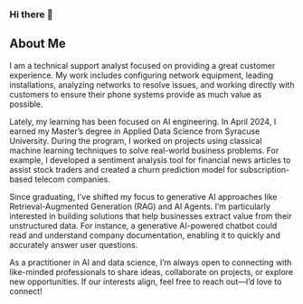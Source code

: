 ### Hi there 👋

<!--
**sdeery14/sdeery14** is a ✨ _special_ ✨ repository because its `README.md` (this file) appears on your GitHub profile.

Here are some ideas to get you started:

- 🔭 I’m currently working on ...
- 🌱 I’m currently learning ...
- 👯 I’m looking to collaborate on ...
- 🤔 I’m looking for help with ...
- 💬 Ask me about ...
- 📫 How to reach me: ...
- 😄 Pronouns: ...
- ⚡ Fun fact: ...
-->

## About Me

I am a technical support analyst focused on providing a great customer experience. My work includes configuring network equipment, leading installations, analyzing networks to resolve issues, and working directly with customers to ensure their phone systems provide as much value as possible.

Lately, my learning has been focused on AI engineering. In April 2024, I earned my Master’s degree in Applied Data Science from Syracuse University. During the program, I worked on projects using classical machine learning techniques to solve real-world business problems. For example, I developed a sentiment analysis tool for financial news articles to assist stock traders and created a churn prediction model for subscription-based telecom companies.

Since graduating, I’ve shifted my focus to generative AI approaches like Retrieval-Augmented Generation (RAG) and AI Agents. I’m particularly interested in building solutions that help businesses extract value from their unstructured data. For instance, a generative AI-powered chatbot could read and understand company documentation, enabling it to quickly and accurately answer user questions.

As a practitioner in AI and data science, I’m always open to connecting with like-minded professionals to share ideas, collaborate on projects, or explore new opportunities. If our interests align, feel free to reach out—I’d love to connect!
